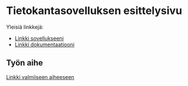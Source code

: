 ﻿# Tietokantasovelluksen esittelysivu

Yleisiä linkkejä:

* [Linkki sovellukseeni](http://nuurtamo.users.cs.helsinki.fi/Tietokantasovellus/)
* [Linkki dokumentaatiooni](https://github.com/EsaNuurtamo/Tsoha-Bootstrap/blob/master/doc/dokumentaatio.pdf)

## Työn aihe

[Linkki valmiiseen aiheeseen](http://advancedkittenry.github.io/suunnittelu_ja_tyoymparisto/aiheet/Huutokauppa.html) 
